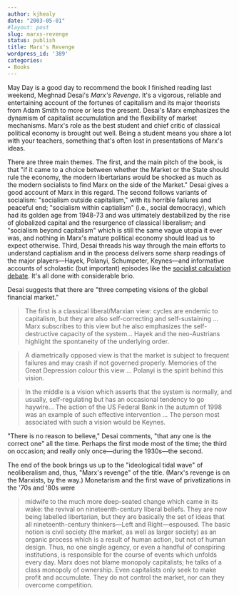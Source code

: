 ```yaml
---
author: kjhealy
date: "2003-05-01"
#layout: post
slug: marxs-revenge
status: publish
title: Marx's Revenge
wordpress_id: '389'
categories:
- Books
---
```


May Day is a good day to recommend the book I finished reading last weekend, Meghnad Desai's *Marx's Revenge*. It's a vigorous, reliable and entertaining account of the fortunes of capitalism and its major theorists from Adam Smith to more or less the present. Desai's Marx emphasizes the dynamism of capitalist accumulation and the flexibility of market mechanisms. Marx's role as the best student and chief critic of classical political economy is brought out well. Being a student means you share a lot with your teachers, something that's often lost in presentations of Marx's ideas.

There are three main themes. The first, and the main pitch of the book, is that "if it came to a choice between whether the Market or the State should rule the economy, the modern libertarians would be shocked as much as the modern socialists to find Marx on the side of the Market." Desai gives a good account of Marx in this regard. The second follows variants of socialism: "socialism outside capitalism," with its horrible failures and peaceful end; "socialism within captialism" (i.e., social democracy), which had its golden age from 1948-73 and was ultimately destabilized by the rise of globalized capital and the resurgence of classical liberalism; and "socialism beyond capitalism" which is still the same vague utopia it ever was, and nothing in Marx's mature political economy should lead us to expect otherwise. Third, Desai threads his way through the main efforts to understand captialism and in the process delivers some sharp readings of the major players—Hayek, Polanyi, Schumpeter, Keynes—and informative accounts of scholastic (but important) episodes like the [socialist calculation debate](http://cepa.newschool.edu/het/essays/paretian/social.htm). It's all done with considerable brio.

Desai suggests that there are "three competing visions of the global financial market."

> The first is a classical liberal/Marxian view: cycles are endemic to capitalism, but they are also self-correcting and self-sustaining … Marx subscribes to this view but he also emphasizes the self-destructive capacity of the system… Hayek and the neo-Austrians highlight the spontaneity of the underlying order.

> A diametrically opposed view is that the market is subject to frequent failures and may crash if not governed properly. Memories of the Great Depression colour this view … Polanyi is the spirit behind this vision.

> In the middle is a vision which asserts that the system is normally, and usually, self-regulating but has an occasional tendency to go haywire… The action of the US Federal Bank in the autumn of 1998 was an example of such effective intervention … The person most associated with such a vision would be Keynes.

"There is no reason to believe," Desai comments, "that any one is the correct one" all the time. Perhaps the first mode most of the time; the third on occasion; and really only once—during the 1930s—the second.

The end of the book brings us up to the "ideological tidal wave" of neoliberalism and, thus, "Marx's revenge" of the title. (Marx's revenge is on the Marxists, by the way.) Monetarism and the first wave of privatizations in the '70s and '80s were

> midwife to the much more deep-seated change which came in its wake: the revival on nineteenth-century liberal beliefs. They are now being labelled libertarian, but they are basically the set of ideas that all nineteenth-century thinkers—Left and Right—espoused. The basic notion is civil society (the market, as well as larger society) as an organic process which is a result of human action, but not of human design. Thus, no one single agency, or even a handful of conspiring institutions, is responsible for the course of events which unfolds every day. Marx does not blame monopoly capitalists; he talks of a class monopoly of ownership. Even capitalists only seek to make profit and accumulate. They do not control the market, nor can they overcome competition.
